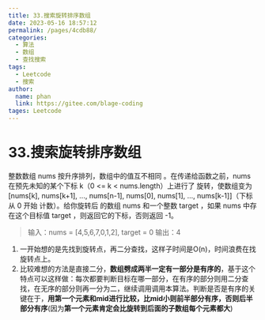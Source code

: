 ```yaml
---
title: 33.搜索旋转排序数组
date: 2023-05-16 18:57:12
permalink: /pages/4cdb88/
categories: 
  - 算法
  - 数组
  - 查找搜索
tags: 
  - Leetcode
  - 搜索
author: 
  name: phan
  link: https://gitee.com/blage-coding
tages: Leetcode
---
```

# 33.搜索旋转排序数组

整数数组 nums 按升序排列，数组中的值互不相同 。在传递给函数之前，nums 在预先未知的某个下标 k（0 <= k < nums.length）上进行了 旋转，使数组变为 [nums[k], nums[k+1], ..., nums[n-1], nums[0], nums[1], ..., nums[k-1]]（下标 从 0 开始 计数）。给你旋转后 的数组 nums 和一个整数 target ，如果 nums 中存在这个目标值 target ，则返回它的下标，否则返回 -1。

> 输入：nums = [4,5,6,7,0,1,2], target = 0
> 输出：4

1. 一开始想的是先找到旋转点，再二分查找，这样子时间是O(n)，时间浪费在找旋转点上。
2. 比较难想的方法是直接二分，**数组劈成两半一定有一部分是有序的**，基于这个特点可以这样做：每次都要判断目标在哪一部分，在有序的部分则用二分查找，在无序的部分则再一分为二，继续调用调用本算法。判断是否是有序的关键在于，**用第一个元素和mid进行比较，比mid小则前半部分有序，否则后半部分有序**(因为**第一个元素肯定会比旋转到后面的子数组每个元素都大**)